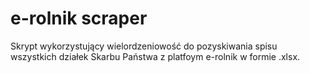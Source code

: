 # e-rolnik scraper
 Skrypt wykorzystujący wielordzeniowość do pozyskiwania spisu wszystkich działek Skarbu Państwa z platfoym e-rolnik w formie .xlsx. 
